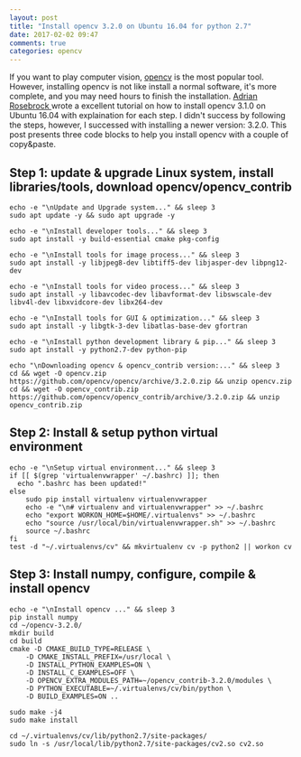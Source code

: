 ```yaml
---
layout: post
title: "Install opencv 3.2.0 on Ubuntu 16.04 for python 2.7"
date: 2017-02-02 09:47
comments: true
categories: opencv
---
```



If you want to play computer vision, [opencv](http://opencv.org/) is the most popular tool. However, installing opencv is not like install a normal software, it's more complete, and you may need hours to finish the installation. [Adrian Rosebrock ](http://www.pyimagesearch.com/2016/10/24/ubuntu-16-04-how-to-install-opencv/) wrote a excellent tutorial on how to install opencv 3.1.0 on Ubuntu 16.04 with explaination for each step. I didn't success by following the steps, however, I successed with installing a newer version: 3.2.0. This post presents three code blocks to help you install opencv with a couple of copy&paste.


## Step 1: update & upgrade Linux system, install libraries/tools, download opencv/opencv_contrib 

~~~~
echo -e "\nUpdate and Upgrade system..." && sleep 3
sudo apt update -y && sudo apt upgrade -y

echo -e "\nInstall developer tools..." && sleep 3
sudo apt install -y build-essential cmake pkg-config

echo -e "\nInstall tools for image process..." && sleep 3
sudo apt install -y libjpeg8-dev libtiff5-dev libjasper-dev libpng12-dev

echo -e "\nInstall tools for video process..." && sleep 3
sudo apt install -y libavcodec-dev libavformat-dev libswscale-dev libv4l-dev libxvidcore-dev libx264-dev

echo -e "\nInstall tools for GUI & optimization..." && sleep 3
sudo apt install -y libgtk-3-dev libatlas-base-dev gfortran

echo -e "\nInstall python development library & pip..." && sleep 3
sudo apt install -y python2.7-dev python-pip

echo "\nDownloading opencv & opencv_contrib version:..." && sleep 3
cd && wget -O opencv.zip https://github.com/opencv/opencv/archive/3.2.0.zip && unzip opencv.zip 
cd && wget -O opencv_contrib.zip https://github.com/opencv/opencv_contrib/archive/3.2.0.zip && unzip opencv_contrib.zip 

~~~~

## Step 2: Install & setup python virtual environment

~~~~
echo -e "\nSetup virtual environment..." && sleep 3
if [[ $(grep 'virtualenvwrapper' ~/.bashrc) ]]; then
  echo ".bashrc has been updated!"
else  
    sudo pip install virtualenv virtualenvwrapper
    echo -e "\n# virtualenv and virtualenvwrapper" >> ~/.bashrc
    echo "export WORKON_HOME=$HOME/.virtualenvs" >> ~/.bashrc
    echo "source /usr/local/bin/virtualenvwrapper.sh" >> ~/.bashrc
    source ~/.bashrc
fi
test -d "~/.virtualenvs/cv" && mkvirtualenv cv -p python2 || workon cv
~~~~

## Step 3: Install numpy, configure, compile & install opencv

~~~~
echo -e "\nInstall opencv ..." && sleep 3
pip install numpy
cd ~/opencv-3.2.0/
mkdir build
cd build
cmake -D CMAKE_BUILD_TYPE=RELEASE \
    -D CMAKE_INSTALL_PREFIX=/usr/local \
    -D INSTALL_PYTHON_EXAMPLES=ON \
    -D INSTALL_C_EXAMPLES=OFF \
    -D OPENCV_EXTRA_MODULES_PATH=~/opencv_contrib-3.2.0/modules \
    -D PYTHON_EXECUTABLE=~/.virtualenvs/cv/bin/python \
    -D BUILD_EXAMPLES=ON ..
   
sudo make -j4
sudo make install

cd ~/.virtualenvs/cv/lib/python2.7/site-packages/
sudo ln -s /usr/local/lib/python2.7/site-packages/cv2.so cv2.so
~~~~

